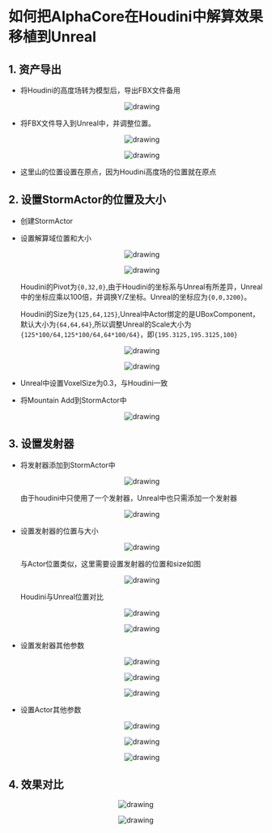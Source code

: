 # **如何把AlphaCore在Houdini中解算效果移植到Unreal**

## 1. 资产导出
* 将Houdini的高度场转为模型后，导出FBX文件备用
    <p align ="center">
        <img src="./Resources/DocImage/HoudiniToUnreal/MountainExport.jpg" alt="drawing"/>
    </p>
* 将FBX文件导入到Unreal中，并调整位置。
    <p align ="center">
        <img src="./Resources/DocImage/HoudiniToUnreal/ImportOptions.jpg" alt="drawing"/>
    </p>

    <p align ="center">
        <img src="./Resources/DocImage/HoudiniToUnreal/ImportUnreal.jpg" alt="drawing"/>
    </p>
* 这里山的位置设置在原点，因为Houdini高度场的位置就在原点

## 2. 设置StormActor的位置及大小
* 创建StormActor
* 设置解算域位置和大小
    <p align ="center">
        <img src="./Resources/DocImage/HoudiniToUnreal/HoudiniFieldSize.jpg" alt="drawing"/>
    </p>
    <p align ="center">
        <img src="./Resources/DocImage/HoudiniToUnreal/ActorTransform.jpg" alt="drawing"/>
    </p>

    Houdini的Pivot为`{0,32,0}`,由于Houdini的坐标系与Unreal有所差异，Unreal中的坐标应乘以100倍，并调换Y/Z坐标。Unreal的坐标应为`{0,0,3200}`。

    Houdini的Size为`{125,64,125}`,Unreal中Actor绑定的是UBoxComponent，默认大小为`{64,64,64}`,所以调整Unreal的Scale大小为`{125*100/64,125*100/64,64*100/64}`，即`{195.3125,195.3125,100}`

    <p align ="center">
        <img src="./Resources/DocImage/HoudiniToUnreal/HoudiniField.jpg" alt="drawing"/>
    </p>
    <p align ="center">
        <img src="./Resources/DocImage/HoudiniToUnreal/UnrealField.jpg" alt="drawing"/>
    </p>
* Unreal中设置VoxelSize为0.3，与Houdini一致
* 将Mountain Add到StormActor中
    <p align ="center">
        <img src="./Resources/DocImage/HoudiniToUnreal/AddMountain.jpg" alt="drawing"/>
    </p>
## 3. 设置发射器
* 将发射器添加到StormActor中
    <p align ="center">
        <img src="./Resources/DocImage/HoudiniToUnreal/addEmitter.jpg" alt="drawing"/>
    </p>
    由于houdini中只使用了一个发射器，Unreal中也只需添加一个发射器
    <p align ="center">
        <img src="./Resources/DocImage/HoudiniToUnreal/HoudiniAxFieldSource.jpg" alt="drawing"/>
    </p>

* 设置发射器的位置与大小
    <p align ="center">
        <img src="./Resources/DocImage/HoudiniToUnreal/EmitterSize.jpg" alt="drawing"/>
    </p>
    与Actor位置类似，这里需要设置发射器的位置和size如图
    <p align ="center">
        <img src="./Resources/DocImage/HoudiniToUnreal/UnrealEmitterSize.jpg" alt="drawing"/>
    </p>
    Houdini与Unreal位置对比
    <p align ="center">
        <img src="./Resources/DocImage/HoudiniToUnreal/UnrealEmitterView.jpg" alt="drawing"/>
    </p>
    <p align ="center">
        <img src="./Resources/DocImage/HoudiniToUnreal/HoudiniEmitterView.jpg" alt="drawing"/>
    </p>

* 设置发射器其他参数
    <p align ="center">
        <img src="./Resources/DocImage/HoudiniToUnreal/HEmitterParm1.jpg" alt="drawing"/>
    </p>
    <p align ="center">
        <img src="./Resources/DocImage/HoudiniToUnreal/HEmitterParm2.jpg" alt="drawing"/>
    </p>
    <p align ="center">
        <img src="./Resources/DocImage/HoudiniToUnreal/UnrealEmitterParm.jpg" alt="drawing"/>
    </p>

* 设置Actor其他参数
    <p align ="center">
        <img src="./Resources/DocImage/HoudiniToUnreal/HoudiniParms1.jpg" alt="drawing"/>
    </p>
    <p align ="center">
        <img src="./Resources/DocImage/HoudiniToUnreal/HoudiniParms2.jpg" alt="drawing"/>
    </p>
    <p align ="center">
        <img src="./Resources/DocImage/HoudiniToUnreal/UnrealStormParms.jpg" alt="drawing"/>
    </p>

## 4. 效果对比

<p align ="center">
    <img src="./Resources/DocImage/HoudiniToUnreal/Houdini.jpg" alt="drawing"/>
</p>

<p align ="center">
    <img src="./Resources/DocImage/HoudiniToUnreal/Unreal.jpg" alt="drawing"/>
</p>